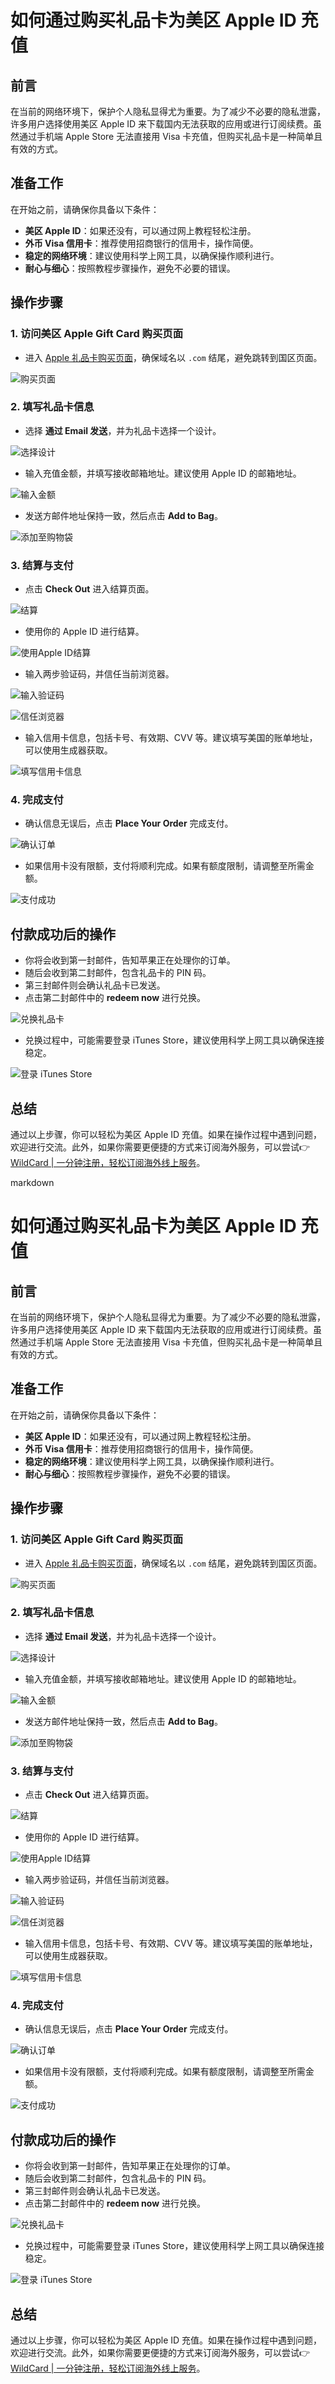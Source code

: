 # 如何通过购买礼品卡为美区 Apple ID 充值

## 前言

在当前的网络环境下，保护个人隐私显得尤为重要。为了减少不必要的隐私泄露，许多用户选择使用美区 Apple ID 来下载国内无法获取的应用或进行订阅续费。虽然通过手机端 Apple Store 无法直接用 Visa 卡充值，但购买礼品卡是一种简单且有效的方式。

## 准备工作

在开始之前，请确保你具备以下条件：

- **美区 Apple ID**：如果还没有，可以通过网上教程轻松注册。
- **外币 Visa 信用卡**：推荐使用招商银行的信用卡，操作简便。
- **稳定的网络环境**：建议使用科学上网工具，以确保操作顺利进行。
- **耐心与细心**：按照教程步骤操作，避免不必要的错误。

## 操作步骤

### 1. 访问美区 Apple Gift Card 购买页面

- 进入 [Apple 礼品卡购买页面](https://www.apple.com/shop/gift-cards)，确保域名以 `.com` 结尾，避免跳转到国区页面。

![购买页面](https://bbtdd.com/img/07094462253.webp)

### 2. 填写礼品卡信息

- 选择 **通过 Email 发送**，并为礼品卡选择一个设计。
  
![选择设计](https://bbtdd.com/img/0629972347141687.webp)

- 输入充值金额，并填写接收邮箱地址。建议使用 Apple ID 的邮箱地址。

![输入金额](https://bbtdd.com/img/6308056152.webp)

- 发送方邮件地址保持一致，然后点击 **Add to Bag**。

![添加至购物袋](https://bbtdd.com/img/51905682.webp)

### 3. 结算与支付

- 点击 **Check Out** 进入结算页面。
  
![结算](https://bbtdd.com/img/3837484322191.webp)

- 使用你的 Apple ID 进行结算。

![使用Apple ID结算](https://bbtdd.com/img/75107963325.webp)

- 输入两步验证码，并信任当前浏览器。

![输入验证码](https://bbtdd.com/img/89654937.webp)

![信任浏览器](https://bbtdd.com/img/6244961199379338.webp)

- 输入信用卡信息，包括卡号、有效期、CVV 等。建议填写美国的账单地址，可以使用生成器获取。

![填写信用卡信息](https://bbtdd.com/img/07702986837.webp)

### 4. 完成支付

- 确认信息无误后，点击 **Place Your Order** 完成支付。

![确认订单](https://bbtdd.com/img/53149221882877.webp)

- 如果信用卡没有限额，支付将顺利完成。如果有额度限制，请调整至所需金额。

![支付成功](https://bbtdd.com/img/8974142561.webp)

## 付款成功后的操作

- 你将会收到第一封邮件，告知苹果正在处理你的订单。
- 随后会收到第二封邮件，包含礼品卡的 PIN 码。
- 第三封邮件则会确认礼品卡已发送。
- 点击第二封邮件中的 **redeem now** 进行兑换。

![兑换礼品卡](https://bbtdd.com/img/5971626559802.webp)

- 兑换过程中，可能需要登录 iTunes Store，建议使用科学上网工具以确保连接稳定。

![登录 iTunes Store](https://bbtdd.com/img/6508810050610.webp)

## 总结

通过以上步骤，你可以轻松为美区 Apple ID 充值。如果在操作过程中遇到问题，欢迎进行交流。此外，如果你需要更便捷的方式来订阅海外服务，可以尝试👉 [WildCard | 一分钟注册，轻松订阅海外线上服务](https://bbtdd.com/WildCard)。



markdown
# 如何通过购买礼品卡为美区 Apple ID 充值

## 前言

在当前的网络环境下，保护个人隐私显得尤为重要。为了减少不必要的隐私泄露，许多用户选择使用美区 Apple ID 来下载国内无法获取的应用或进行订阅续费。虽然通过手机端 Apple Store 无法直接用 Visa 卡充值，但购买礼品卡是一种简单且有效的方式。

## 准备工作

在开始之前，请确保你具备以下条件：

- **美区 Apple ID**：如果还没有，可以通过网上教程轻松注册。
- **外币 Visa 信用卡**：推荐使用招商银行的信用卡，操作简便。
- **稳定的网络环境**：建议使用科学上网工具，以确保操作顺利进行。
- **耐心与细心**：按照教程步骤操作，避免不必要的错误。

## 操作步骤

### 1. 访问美区 Apple Gift Card 购买页面

- 进入 [Apple 礼品卡购买页面](https://www.apple.com/shop/gift-cards)，确保域名以 `.com` 结尾，避免跳转到国区页面。

![购买页面](https://bbtdd.com/img/905515545.webp)

### 2. 填写礼品卡信息

- 选择 **通过 Email 发送**，并为礼品卡选择一个设计。
  
![选择设计](https://bbtdd.com/img/005757257.webp)

- 输入充值金额，并填写接收邮箱地址。建议使用 Apple ID 的邮箱地址。

![输入金额](https://bbtdd.com/img/54260785.webp)

- 发送方邮件地址保持一致，然后点击 **Add to Bag**。

![添加至购物袋](https://bbtdd.com/img/443101017667.webp)

### 3. 结算与支付

- 点击 **Check Out** 进入结算页面。
  
![结算](https://bbtdd.com/img/70146791607476.webp)

- 使用你的 Apple ID 进行结算。

![使用Apple ID结算](https://bbtdd.com/img/405991615.webp)

- 输入两步验证码，并信任当前浏览器。

![输入验证码](https://bbtdd.com/img/6586314148909.webp)

![信任浏览器](https://bbtdd.com/img/635072614061.webp)

- 输入信用卡信息，包括卡号、有效期、CVV 等。建议填写美国的账单地址，可以使用生成器获取。

![填写信用卡信息](https://bbtdd.com/img/69878373244.webp)

### 4. 完成支付

- 确认信息无误后，点击 **Place Your Order** 完成支付。

![确认订单](https://bbtdd.com/img/3854970873884.webp)

- 如果信用卡没有限额，支付将顺利完成。如果有额度限制，请调整至所需金额。

![支付成功](https://bbtdd.com/img/6856155329898637.webp)

## 付款成功后的操作

- 你将会收到第一封邮件，告知苹果正在处理你的订单。
- 随后会收到第二封邮件，包含礼品卡的 PIN 码。
- 第三封邮件则会确认礼品卡已发送。
- 点击第二封邮件中的 **redeem now** 进行兑换。

![兑换礼品卡](https://bbtdd.com/img/4157543470675.webp)

- 兑换过程中，可能需要登录 iTunes Store，建议使用科学上网工具以确保连接稳定。

![登录 iTunes Store](https://bbtdd.com/img/16159038871151.webp)

## 总结

通过以上步骤，你可以轻松为美区 Apple ID 充值。如果在操作过程中遇到问题，欢迎进行交流。此外，如果你需要更便捷的方式来订阅海外服务，可以尝试👉 [WildCard | 一分钟注册，轻松订阅海外线上服务](https://bbtdd.com/WildCard)。